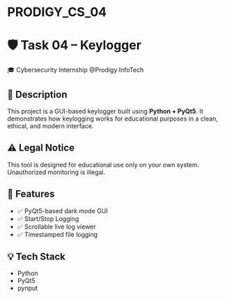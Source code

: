 # PRODIGY_CS_04
# 🛡️ Task 04 –  Keylogger

🎓 Cybersecurity Internship @Prodigy InfoTech

## 🔐 Description

This project is a GUI-based keylogger built using **Python + PyQt5**. It demonstrates how keylogging works for educational purposes in a clean, ethical, and modern interface.

## ⚠️ Legal Notice

This tool is designed for educational use only on your own system. Unauthorized monitoring is illegal.

## 🧰 Features

- ✅ PyQt5-based dark mode GUI
- ✅ Start/Stop Logging
- ✅ Scrollable live log viewer
- ✅ Timestamped file logging

## 💡 Tech Stack

- Python
- PyQt5
- pynput



